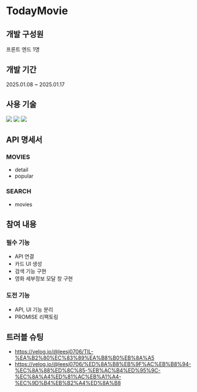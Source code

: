 # TodayMovie

## 개발 구성원

프론트 엔드 1명

## 개발 기간

2025.01.08 ~ 2025.01.17

## 사용 기술

<img src="https://img.shields.io/badge/html5-E34F26?style=for-the-badge&logo=html5&logoColor=white"> <img src="https://img.shields.io/badge/css-1572B6?style=for-the-badge&logo=css3&logoColor=white"> <img src="https://img.shields.io/badge/javascript-F7DF1E?style=for-the-badge&logo=javascript&logoColor=black">

## API 명세서

### MOVIES
- detail
- popular
  
### SEARCH
- movies

## 참여 내용
### 필수 기능
- API 연결
- 카드 UI 생성
- 검색 기능 구현
- 영화 세부정보 모달 창 구현

### 도전 기능
- API, UI 기능 분리
- PROMISE 리팩토링

## 트러블 슈팅
- https://velog.io/@leesj0706/TIL-%EA%B2%80%EC%83%89%EA%B8%B0%EB%8A%A5
- https://velog.io/@leesj0706/%ED%8A%B8%EB%9F%AC%EB%B8%94-%EC%8A%88%ED%8C%85-%EB%AC%B4%ED%95%9C-%EC%8A%A4%ED%81%AC%EB%A1%A4-%EC%9D%B4%EB%B2%A4%ED%8A%B8
